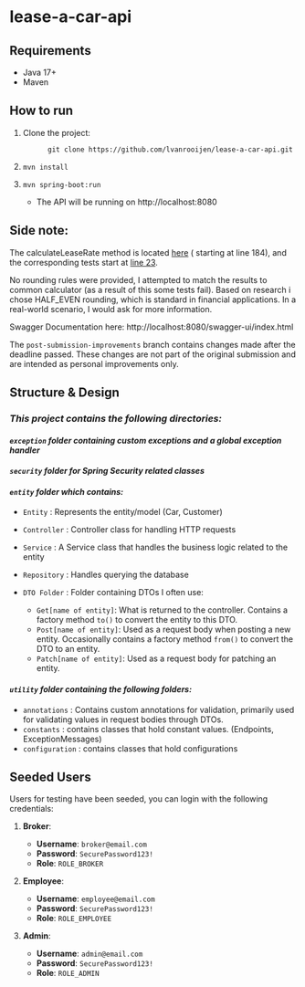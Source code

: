 # lease-a-car-api

## Requirements

- Java 17+
- Maven

## How to run

1.  Clone the project:

              git clone https://github.com/lvanrooijen/lease-a-car-api.git

2.  `mvn install`
3.  `mvn spring-boot:run`

    - The API will be running on http://localhost:8080

## Side note:

The calculateLeaseRate method is
located [here](https://github.com/lvanrooijen/lease-a-car-api/blob/main/src/main/java/com/lvr/lease_a_car/entities/car/CarService.java) (
starting at line 184), and the corresponding tests start
at [line 23](https://github.com/lvanrooijen/lease-a-car-api/blob/main/src/test/java/com/lvr/lease_a_car/entities/car/CarServiceTest.java).

No rounding rules were provided, I attempted to match the results to common calculator (as a result of this some tests
fail).
Based on research i chose HALF_EVEN rounding, which is standard in financial applications.
In a real-world scenario, I would ask for more information.

Swagger Documentation here: http://localhost:8080/swagger-ui/index.html

The `post-submission-improvements` branch contains changes made after the deadline passed. 
These changes are not part of the original submission and are intended as personal improvements only.

## Structure & Design

### _This project contains the following directories:_

#### _`exception` folder containing custom exceptions and a global exception handler_

#### _`security` folder for Spring Security related classes_

#### _`entity` folder which contains:_

- `Entity` : Represents the entity/model (Car, Customer)

- `Controller` : Controller class for handling HTTP requests

- `Service` : A Service class that handles the business logic related to the entity

- `Repository` : Handles querying the database

- `DTO Folder` : Folder containing DTOs I often use:
  - `Get[name of entity]`: What is returned to the controller. Contains a factory method `to()` to convert the entity
    to this DTO.
  - `Post[name of entity]`: Used as a request body when posting a new entity. Occasionally contains a factory method
    `from()` to convert the DTO to an entity.
  - `Patch[name of entity]`: Used as a request body for patching an entity.

#### _`utility` folder containing the following folders:_

- `annotations` : Contains custom annotations for validation, primarily used for validating values in request bodies
  through DTOs.
- `constants` : contains classes that hold constant values. (Endpoints, ExceptionMessages)
- `configuration` : contains classes that hold configurations

## Seeded Users

Users for testing have been seeded, you can login with the following credentials:

1. **Broker**:

   - **Username**: `broker@email.com`
   - **Password**: `SecurePassword123!`
   - **Role**: `ROLE_BROKER`

2. **Employee**:

   - **Username**: `employee@email.com`
   - **Password**: `SecurePassword123!`
   - **Role**: `ROLE_EMPLOYEE`

3. **Admin**:
   - **Username**: `admin@email.com`
   - **Password**: `SecurePassword123!`
   - **Role**: `ROLE_ADMIN`
